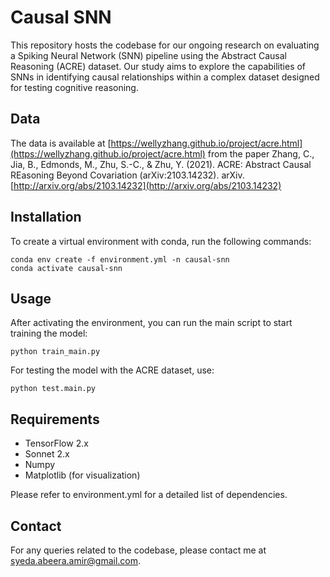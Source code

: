 # Causal SNN

This repository hosts the codebase for our ongoing research on evaluating a Spiking Neural Network (SNN) pipeline using the Abstract Causal Reasoning (ACRE) dataset. Our study aims to explore the capabilities of SNNs in identifying causal relationships within a complex dataset designed for testing cognitive reasoning.

## Data

The data is available at [https://wellyzhang.github.io/project/acre.html](https://wellyzhang.github.io/project/acre.html) from the paper Zhang, C., Jia, B., Edmonds, M., Zhu, S.-C., & Zhu, Y. (2021). ACRE: Abstract Causal REasoning Beyond Covariation (arXiv:2103.14232). arXiv. [http://arxiv.org/abs/2103.14232](http://arxiv.org/abs/2103.14232)

## Installation

To create a virtual environment with conda, run the following commands:

```
conda env create -f environment.yml -n causal-snn
conda activate causal-snn
```

## Usage

After activating the environment, you can run the main script to start training the model:

```
python train_main.py
```

For testing the model with the ACRE dataset, use:

```
python test.main.py
```

## Requirements

- TensorFlow 2.x
- Sonnet 2.x
- Numpy
- Matplotlib (for visualization)

Please refer to environment.yml for a detailed list of dependencies.

## Contact

For any queries related to the codebase, please contact me at syeda.abeera.amir@gmail.com.
